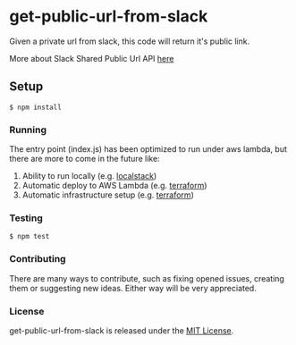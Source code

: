 # get-public-url-from-slack

Given a private url from slack, this code will return it's public link.

More about Slack Shared Public Url API [here](https://api.slack.com/methods/files.sharedPublicURL)

## Setup

```
$ npm install
```

### Running

The entry point (index.js) has been optimized to run under aws lambda, but there
are more to come in the future like:

1. Ability to run locally (e.g. [localstack](https://github.com/atlassian/localstack))
2. Automatic deploy to AWS Lambda (e.g. [terraform](https://www.terraform.io))
3. Automatic infrastructure setup (e.g. [terraform](https://www.terraform.io))

### Testing

```
$ npm test
```

### Contributing

There are many ways to contribute, such as fixing opened issues, creating them
or suggesting new ideas.
Either way will be very appreciated.

### License

get-public-url-from-slack is released under the [MIT
License](http://www.opensource.org/licenses/MIT).
